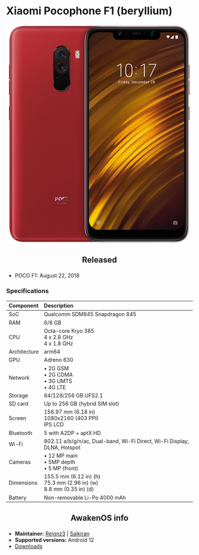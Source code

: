 # Xiaomi Pocophone F1 (beryllium)

![beryllium](/images/beryllium.png)

## <p align="center"> Released </p>
- POCO F1: August 22, 2018

### Specifications
**Component**	| **Description**
:---------------|:---------------
SoC		| Qualcomm SDM845 Snapdragon 845
RAM		| 6/8 GB
CPU		| Octa-core Kryo 385 <br /> 4 x 2.8 GHz <br /> 4 x 1.8 GHz
Architecture	| arm64
GPU		| Adreno 630
Network		| • 2G GSM <br /> • 2G CDMA <br /> • 3G UMTS <br /> • 4G LTE
Storage		| 64/128/256 GB UFS2.1
SD card		| Up to 256 GB (hybrid SIM slot)
Screen		| 156.97 mm (6.18 in) <br /> 1080x2160 (403 PPI) <br /> IPS LCD
Bluetooth	| 5 with A2DP + aptX HD
Wi-Fi		| 802.11 a/b/g/n/ac, Dual-band, Wi-Fi Direct, Wi-Fi Display, DLNA, Hotspot
Cameras		| • 12 MP main <br /> • 5MP depth <br /> • 5 MP (front)
Dimensions	| 155.5 mm (6.12 in) (h) <br /> 75.3 mm (2.96 in) (w) <br /> 8.8 mm (0.35 in) (d)
Battery		| Non-removable Li-Po 4000 mAh

## <p align="center"> AwakenOS info </p>
* **Maintainer:**	  [Reignz3](https://github.com/PainKiller3) | [Saikiran](https://github.com/saikiran2001)
* **Supported versions:** Android 12
* [Downloads](https://sourceforge.net/projects/project-awaken/files/beryllium/)
